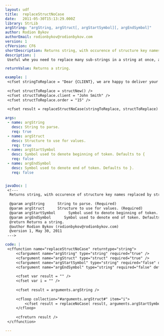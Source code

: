 ```yaml
---
layout: udf
title:  replaceStructNoCase
date:   2011-05-30T15:13:29.000Z
library: StrLib
argString: "argString, argStruct[, argStartSymbol][, argEndSymbol]"
author: Rodion Bykov
authorEmail: rodionbykov@rodionbykov.com
version: 1
cfVersion: CF6
shortDescription: Returns string, with occurence of structure key names replaced by structure values.
description: |
 Useful whe you need to replace many sub-strings in a string at once, and have structure which key names are exactly same as sub-strings to be replaced.

returnValue: Returns a string.

example: |
 <cfset stringToReplace = "Dear {CLIENT}, we are happy to deliver your Order ##{ORDER}" />
 
 <cfset structToReplace = structNew() />
 <cfset structToReplace.client = "John Smith" />
 <cfset structToReplace.order = "15" />
 
 <cfset result = replaceStructNoCase(stringToReplace, structToReplace) />

args:
 - name: argString
   desc: String to parse.
   req: true
 - name: argStruct
   desc: Structure to use for values.
   req: true
 - name: argStartSymbol
   desc: Symbol used to denote beginning of token. Defaults to {
   req: false
 - name: argEndSymbol
   desc: Symbol used to denote end of token. Defaults to }.
   req: false


javaDoc: |
 <!---
  Returns string, with occurence of structure key names replaced by structure values.
  
  @param argString      String to parse. (Required)
  @param argStruct      Structure to use for values. (Required)
  @param argStartSymbol      Symbol used to denote beginning of token. Defaults to { (Optional)
  @param argEndSymbol      Symbol used to denote end of token. Defaults to }. (Optional)
  @return Returns a string. 
  @author Rodion Bykov (rodionbykov@rodionbykov.com) 
  @version 1, May 30, 2011 
 --->

code: |
 <cffunction name="replaceStructNoCase" returntype="string">
     <cfargument name="argString" type="string" required="true" />
     <cfargument name="argStruct" type="struct" required="true" />
     <cfargument name="argStartSymbol" type="string" required="false" default="{" />
     <cfargument name="argEndSymbol" type="string" required="false" default="}" />
     
     <cfset var result = "" />
     <cfset var i = "" />
     
     <cfset result = arguments.argString />
     
     <cfloop collection="#arguments.argStruct#" item="i">
         <cfset result = replaceNoCase( result, arguments.argStartSymbol & i & arguments.argEndSymbol, StructFind(arguments.argStruct, i), "all" ) />
     </cfloop>
     
     <cfreturn result />
 </cffunction>

---
```


